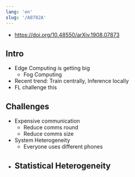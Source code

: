 ```yaml
---
lang: 'en'
slug: '/A8782A'
---
```


- https://doi.org/10.48550/arXiv.1908.07873

## Intro

- Edge Computing is getting big
  - Fog Computing
- Recent trend: Train centrally, Inference locally
- FL challenge this

## Challenges

- Expensive communication
  - Reduce comms round
  - Reduce comms size
- System Heterogeneity
  - Everyone uses different phones
- Statistical Heterogeneity
  -
